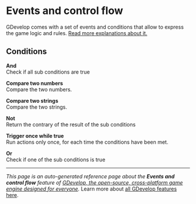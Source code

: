 # Events and control flow

GDevelop comes with a set of events and conditions that allow to express the game logic and rules. [Read more explanations about it.](/gdevelop5/all-features/advanced-conditions)

## Conditions

**And**  
Check if all sub conditions are true

**Compare two numbers**  
Compare the two numbers.

**Compare two strings**  
Compare the two strings.

**Not**  
Return the contrary of the result of the sub conditions

**Trigger once while true**  
Run actions only once, for each time the conditions have been met.

**Or**  
Check if one of the sub conditions is true



---
*This page is an auto-generated reference page about the **Events and control flow** feature of [GDevelop, the open-source, cross-platform game engine designed for everyone](https://gdevelop.io/).* Learn more about [all GDevelop features here](/gdevelop5/all-features).